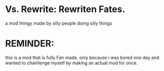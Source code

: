 # Vs. Rewrite: Rewriten Fates.
a mod thingy made by silly people doing silly things


# REMINDER:
this is a mod that is fully Fan made, only because i was bored one day and wanted to chanllenge myself by making an actual mod for once.
